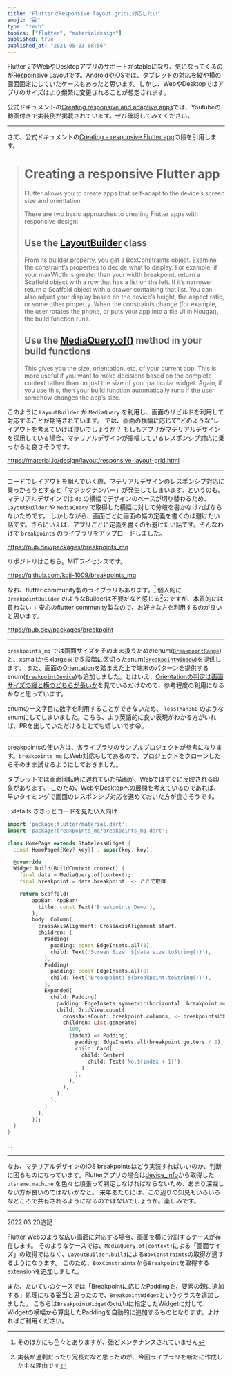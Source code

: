 ```yaml
---
title: "FlutterでResponsive layout gridに対応したい"
emoji: "💻"
type: "tech"
topics: ["flutter", "materialdesign"]
published: true
published_at: "2021-05-03 08:56"
---
```


Flutter 2でWebやDesktopアプリのサポートがstableになり、気になってくるのがRespoinsive Layoutです。AndroidやiOSでは、タブレットの対応を縦や横の画面固定にしていたケースもあったと思います。しかし、WebやDesktopではアプリのサイズはより頻繁に変更されることが想定されます。

公式ドキュメントの[Creating responsive and adaptive apps](https://flutter.dev/docs/development/ui/layout/adaptive-responsive)では、Youtubeの動画付きで実装例が掲載されています。ぜひ確認してみてください。

---

さて、公式ドキュメントの[Creating a responsive Flutter app](https://flutter.dev/docs/development/ui/layout/adaptive-responsive#creating-a-responsive-flutter-app)の段を引用します。

> # Creating a responsive Flutter app
> 
> Flutter allows you to create apps that self-adapt to the device’s screen size and orientation.
> 
> There are two basic approaches to creating Flutter apps with responsive design:
> 
> ## Use the [LayoutBuilder](https://api.flutter.dev/flutter/widgets/LayoutBuilder-class.html) class
> From its builder property, you get a BoxConstraints object. Examine the constraint’s properties to decide what to display. For example, if your maxWidth is greater than your width breakpoint, return a Scaffold object with a row that has a list on the left. If it’s narrower, return a Scaffold object with a drawer containing that list. You can also adjust your display based on the device’s height, the aspect ratio, or some other property. When the constraints change (for example, the user rotates the phone, or puts your app into a tile UI in Nougat), the build function runs.
> 
> ## Use the [MediaQuery.of()](https://api.flutter.dev/flutter/widgets/MediaQuery/of.html) method in your build functions
> This gives you the size, orientation, etc, of your current app. This is more useful if you want to make decisions based on the complete context rather than on just the size of your particular widget. Again, if you use this, then your build function automatically runs if the user somehow changes the app’s size.

このように `LayoutBuilder` か `MediaQuery` を利用し、画面のリビルドを利用して対応することが期待されています。
では、画面の横幅に応じて"どのような"レイアウトを考えていけば良いでしょうか？ もしもアプリがマテリアルデザインを採用している場合、マテリアルデザインが提唱しているレスポンシブ対応に乗っかると良さそうです。

https://material.io/design/layout/responsive-layout-grid.html

---

コードでレイアウトを組んでいく際、マテリアルデザインのレスポンシブ対応に乗っかろうとすると「マジックナンバー」が発生してしまいます。というのも、マテリアルデザインでは `dp` の横幅でデザインのベースが切り替わるため、`LayoutBuilder` や `MediaQuery` で取得した横幅に対して分岐を書かなければならないためです。
しかしながら、画面ごとに画面の幅の定義を書くのは避けたい話です。さらにいえば、アプリごとに定義を書くのも避けたい話です。そんなわけで `breakpoints` のライブラリをアップロードしました。

https://pub.dev/packages/breakpoints_mq

リポジトリはこちら。MITライセンスです。

https://github.com/koji-1009/breakpoints_mq

なお、flutter community製のライブラリもあります。[^1]
個人的に `BreakpointBuilder` のようなBuilderは不要だなと感じる[^2]のですが、本質的には買わない + 安心のflutter community製なので、お好きな方を利用するのが良いと思います。

https://pub.dev/packages/breakpoint

---

`breakpoints_mq` では画面サイズをそのまま扱うためのenum([`BreakpointRange`](https://github.com/koji-1009/breakpoints_mq/blob/1.1.0/lib/src/breakpoints_enum.dart#L5))と、xsmallからxlargeまで５段階に区切ったenum([`BreakpointWindow`](https://github.com/koji-1009/breakpoints_mq/blob/1.1.0/lib/src/breakpoints_enum.dart#L51))を提供します。
また、画面の[Orientation](https://api.flutter.dev/flutter/widgets/Orientation-class.html)を踏まえた上で端末のパターンを提供するenum([`BreakpointDevice`](https://github.com/koji-1009/breakpoints_mq/blob/1.1.0/lib/src/breakpoints_enum.dart#L78))も追加しました。とはいえ、[Orientationの判定は画面サイズの縦と横のどちらが長いか](https://github.com/flutter/flutter/blob/2.0.0/packages/flutter/lib/src/widgets/media_query.dart#L370)を見ているだけなので、参考程度の利用になるかなと思っています。

enumの一文字目に数字を利用することができないため、 `lessThan360` のようなenumにしてしまいました。こちら、より英語的に良い表現がわかる方がいれば、PRを出していただけるととても嬉しいです😁。

---

breakpointsの使い方は、各ライブラリのサンプルプロジェクトが参考になります。`breakpoints_mq` はWeb対応もしてあるので、プロジェクトをクローンしたらそのまま試せるようにしておきました。

タブレットでは画面回転時に遅れていた描画が、Webではすぐに反映される印象があります。
このため、WebやDesktopへの展開を考えているのであれば、早いタイミングで画面のレスポンシブ対応を進めておいた方が良さそうです。

:::details ささっとコードを見たい人向け

```dart
import 'package:flutter/material.dart';
import 'package:breakpoints_mq/breakpoints_mq.dart';

class HomePage extends StatelessWidget {
  const HomePage({Key? key}) : super(key: key);

  @override
  Widget build(BuildContext context) {
    final data = MediaQuery.of(context);
    final breakpoint = data.breakpoint; <- ここで取得

    return Scaffold(
        appBar: AppBar(
          title: const Text('Breakpoints Demo'),
        ),
        body: Column(
          crossAxisAlignment: CrossAxisAlignment.start,
          children: [
            Padding(
              padding: const EdgeInsets.all(8),
              child: Text('Screen Size: ${data.size.toString()}'),
            ),
            Padding(
              padding: const EdgeInsets.all(8),
              child: Text('Breakpoint: ${breakpoint.toString()}'),
            ),
            Expanded(
              child: Padding(
                padding: EdgeInsets.symmetric(horizontal: breakpoint.margins / 2), <- breakpointsに記載されていたmargins
                child: GridView.count(
                  crossAxisCount: breakpoint.columns, <- breakpointsに記載されているグリッドの数
                  children: List.generate(
                    100,
                    (index) => Padding(
                      padding: EdgeInsets.all(breakpoint.gutters / 2), <- breakpointsに記載されていたgutters
                      child: Card(
                        child: Center(
                          child: Text('No.${index + 1}'),
                        ),
                      ),
                    ),
                  ),
                ),
              ),
            )
          ],
        ));
  }
}
```

:::

---

なお、マテリアルデザインのiOS breakpointsはどう実装すればいいのか、判断に困るものになっています。Flutterアプリの場合は[device_info](https://pub.dev/packages/device_info)から取得した `utsname.machine` を色々と頑張って判定しなければならないため、あまり深堀しない方が良いのではないかなと。
来年あたりには、この辺りの知見もいろいろなところで共有されるようになるのではないでしょうか。楽しみです。

---

2022.03.20追記

Flutter Webのような広い画面に対応する場合、画面を横に分割するケースが存在します。
そのようなケースでは、`MediaQuery.of(context)`による「画面サイズ」の取得ではなく、`LayoutBuilder.build`による`BoxConstraints`の取得が適するようになります。
このため、`BoxConstraints`から`Breakpoint`を取得するextensionを追加しました。

また、たいていのケースでは「Breakpointに応じたPaddingを、要素の親に追加する」処理になる妥当と思ったので、`BreakpointWidget`というクラスを追加しました。
こちらは`BreakpointWidget`の`child`に指定したWidgetに対して、Widgetの横幅から算出したPaddingを自動的に追加するものとなります。よければご利用ください。

[^1]: そのほかにも色々とありますが、殆どメンテナンスされていません
[^2]: 実装が過剰だったり冗長だなと思ったのが、今回ライブラリを新たに作成した主な理由です